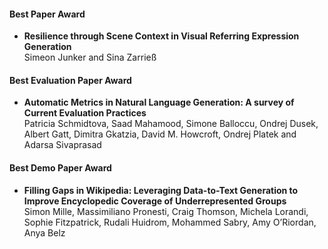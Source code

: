 #### Best Paper Award

- **Resilience through Scene Context in Visual Referring Expression Generation**  
  Simeon Junker and Sina Zarrieß

#### Best Evaluation Paper Award

- **Automatic Metrics in Natural Language Generation: A survey of Current Evaluation Practices**  
  Patricia Schmidtova, Saad Mahamood, Simone Balloccu, Ondrej Dusek, Albert Gatt, Dimitra Gkatzia, David M. Howcroft, Ondrej Platek and Adarsa Sivaprasad

#### Best Demo Paper Award

- **Filling Gaps in Wikipedia: Leveraging Data-to-Text Generation to Improve Encyclopedic Coverage of Underrepresented Groups**  
  Simon Mille, Massimiliano Pronesti, Craig Thomson, Michela Lorandi, Sophie Fitzpatrick, Rudali Huidrom, Mohammed Sabry, Amy O’Riordan, Anya Belz
